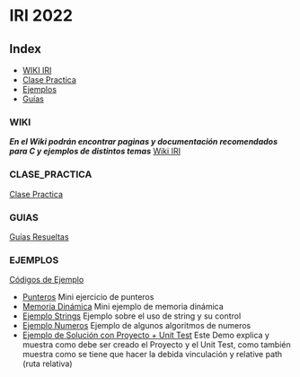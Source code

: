 # IRI 2022

## Index
- [WIKI IRI](#WIKI)
- [Clase Practica](#CLASE_PRACTICA)
- [Ejemplos](#EJEMPLOS)
- [Guías](#GUIAS)

### WIKI
***En el Wiki podrán encontrar paginas y documentación recomendados para C y ejemplos de distintos temas***
[Wiki IRI](https://gitlab.com/FICEN_Students/ayudantia-iri-2021/-/wikis/IRI-Wiki)

### CLASE_PRACTICA
[Clase Practica](https://github.com/eastanganelli/UF_FICEN_AYUDANTIA_IRI_2022_2C/tree/Clase_Practica)

### GUIAS
[Guías Resueltas](https://github.com/eastanganelli/UF_FICEN_AYUDANTIA_IRI_2022_2C/tree/Guia_Ejercicios_Resueltos)

### EJEMPLOS
[Códigos de Ejemplo](https://github.com/eastanganelli/UF_FICEN_AYUDANTIA_IRI_2022_2C/tree/Ejemplos/EJEMPLOS)
 - [Punteros](https://github.com/eastanganelli/UF_FICEN_AYUDANTIA_IRI_2022_2C/blob/Ejemplos/EJEMPLOS/punteros.cpp) Mini ejercicio de punteros
 - [Memoria Dinámica](https://github.com/eastanganelli/UF_FICEN_AYUDANTIA_IRI_2022_2C/blob/Ejemplos/EJEMPLOS/memoria_dinamica.cpp) Mini ejemplo de memoria dinámica
 - [Ejemplo Strings](https://github.com/eastanganelli/UF_FICEN_AYUDANTIA_IRI_2022_2C/blob/Ejemplos/EJEMPLOS/ejemplo_strings.c) Ejemplo sobre el uso de string y su control
 - [Ejemplo Numeros](https://github.com/eastanganelli/UF_FICEN_AYUDANTIA_IRI_2022_2C/blob/Ejemplos/EJEMPLOS/ejemplo_numeros.c) Ejemplo de algunos algoritmos de numeros
 - [Ejemplo de Solución con Proyecto + Unit Test](https://github.com/eastanganelli/UF_FICEN_AYUDANTIA_IRI_2022_2C/tree/Ejemplos/EJEMPLO_PROYECTO_%2B_UNIT_TEST)
Este Demo explica y muestra como debe ser creado el Proyecto y el Unit Test, como también muestra como se tiene que hacer la debida vinculación y relative path (ruta relativa)
